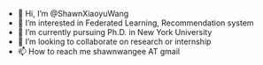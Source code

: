 - 👋 Hi, I’m @ShawnXiaoyuWang
- 👀 I’m interested in Federated Learning, Recommendation system
- 🌱 I’m currently pursuing Ph.D. in New York University
- 💞️ I’m looking to collaborate on research or internship
- 📫 How to reach me shawnwangee AT gmail

<!---
ShawnXiaoyuWang/ShawnXiaoyuWang is a ✨ special ✨ repository because its `README.md` (this file) appears on your GitHub profile.
You can click the Preview link to take a look at your changes.
--->
